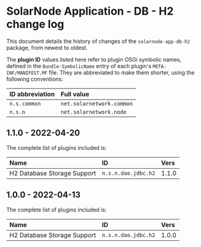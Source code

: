 # SolarNode Application - DB - H2 change log

This document details the history of changes of the `solarnode-app-db-h2` package, from newest to
oldest.

The **plugin ID** values listed here refer to plugin OSGi symbolic names, defined in the
`Bundle-SymbolicName` entry of each plugin's `META-INF/MANIFEST.MF` file. They are abbreviated to
make them shorter, using the following conventions:

| ID abbreviation | Full value                |
|:----------------|:--------------------------|
| `n.s.common`    | `net.solarnetwork.common` |
| `n.s.n`         | `net.solarnetwork.node`   |

## 1.1.0 - 2022-04-20

The complete list of plugins included is:

| Name                        | ID                  | Vers  |
|:----------------------------|:--------------------|:------|
| H2 Database Storage Support | `n.s.n.dao.jdbc.h2` | 1.1.0 |


## 1.0.0 - 2022-04-13

The complete list of plugins included is:

| Name                        | ID                  | Vers  |
|:----------------------------|:--------------------|:------|
| H2 Database Storage Support | `n.s.n.dao.jdbc.h2` | 1.0.0 |
